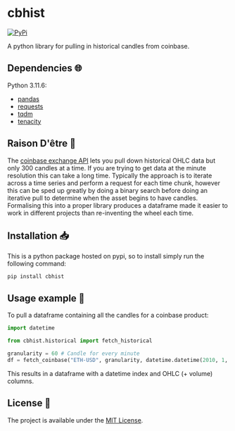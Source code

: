 # cbhist

<a href="https://pypi.org/project/cbhist/">
    <img alt="PyPi" src="https://img.shields.io/pypi/v/cbhist">
</a>

A python library for pulling in historical candles from coinbase.

## Dependencies :globe_with_meridians:

Python 3.11.6:

- [pandas](https://pandas.pydata.org/)
- [requests](https://requests.readthedocs.io/en/latest/)
- [tqdm](https://github.com/tqdm/tqdm)
- [tenacity](https://tenacity.readthedocs.io/en/latest/)

## Raison D'être :thought_balloon:

The [coinbase exchange API](https://docs.cloud.coinbase.com/exchange/reference/exchangerestapi_getproductcandles) lets you pull down historical OHLC data but only 300 candles at a time. If you are trying to get data at the minute resolution this can take a long time. Typically the approach is to iterate across a time series and perform a request for each time chunk, however this can be sped up greatly by doing a binary search before doing an iterative pull to determine when the asset begins to have candles. Formalising this into a proper library produces a dataframe made it easier to work in different projects than re-inventing the wheel each time.

## Installation :inbox_tray:

This is a python package hosted on pypi, so to install simply run the following command:

`pip install cbhist`

## Usage example :eyes:

To pull a dataframe containing all the candles for a coinbase product:

```python
import datetime

from cbhist.historical import fetch_historical

granularity = 60 # Candle for every minute
df = fetch_coinbase("ETH-USD", granularity, datetime.datetime(2010, 1, 1))
```

This results in a dataframe with a datetime index and OHLC (+ volume) columns.

## License :memo:

The project is available under the [MIT License](LICENSE).
